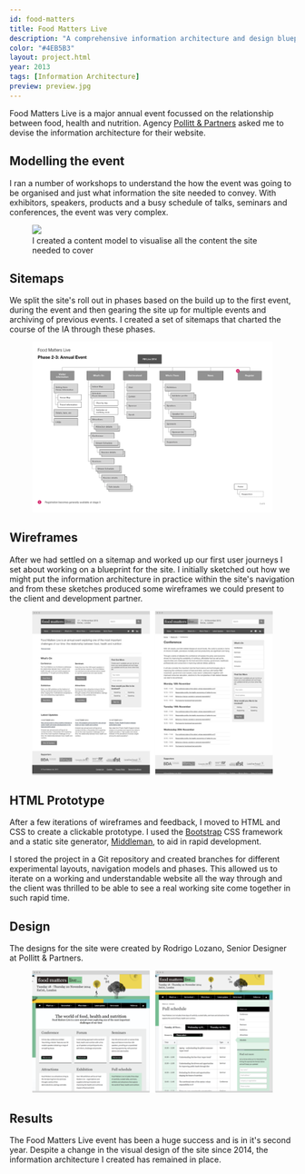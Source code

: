 ```yaml
---
id: food-matters
title: Food Matters Live
description: "A comprehensive information architecture and design blueprint for the Food Matters conference and its ongoing knowledge bank"
color: "#4EB5B3"
layout: project.html
year: 2013
tags: [Information Architecture]
preview: preview.jpg
---
```


Food Matters Live is a major annual event focussed on the relationship between food, health and nutrition. Agency [Pollitt & Partners][pollitt] asked me to devise the information architecture for their website.

## Modelling the event

I ran a number of workshops to understand the how the event was going to be organised and just what information the site needed to convey. With exhibitors, speakers, products and a busy schedule of talks, seminars and conferences, the event was very complex.

<figure class="figure figure--wide">
    <img
      src="images/fm-entity-diagram.png"
      srcset="images/fm-entity-diagram@2x.png"
    >
    <figcaption>I created a content model to visualise all the content the site needed to cover</figcaption>
</figure>

## Sitemaps

We split the site's roll out in phases based on the build up to the first event, during the event and then gearing the site up for multiple events and archiving of previous events. I created a set of sitemaps that charted the course of the IA through these phases.

<figure class="figure figure--wide">
  <img class="figure__image--document" src="sitemaps/page3.png">
</figure>

## Wireframes

After we had settled on a sitemap and worked up our first user journeys I set about working on a blueprint for the site. I initially sketched out how we might put the information architecture in practice within the site's navigation and from these sketches produced some wireframes we could present to the client and development partner.

<figure class="figure figure--wide">
  <img
    src="images/fm-wireframes.png"
    srcset="images/fm-wireframes@2x.png 2x"
    alt="What's On page wireframe"
  >
</figure>

## HTML Prototype

After a few iterations of wireframes and feedback, I moved to HTML and CSS to create a clickable prototype. I used the [Bootstrap][bootstrap] CSS framework and a static site generator, [Middleman][middleman], to aid in rapid development.

I stored the project in a Git repository and created branches for different experimental layouts, navigation models and phases. This allowed us to iterate on a working and understandable website all the way through and the client was thrilled to be able to see a real working site come together in such rapid time.

## Design

The designs for the site were created by Rodrigo Lozano, Senior Designer at Pollitt & Partners.

<figure class="figure figure--wide">
  <img
    src="images/fm-design.png"
    srcset="images/fm-design@2x.png 2x"
    alt="What's On page wireframe"
  >
</figure>

## Results

The Food Matters Live event has been a huge success and is in it's second year. Despite a change in the visual design of the site since 2014, the information architecture I created has remained in place.

[food matters]: http://www.foodmatterslive.com/
[pollitt]: http://www.bostockandpollitt.com/
[bootstrap]: http://getbootstrap.com
[middleman]: https://middlemanapp.com